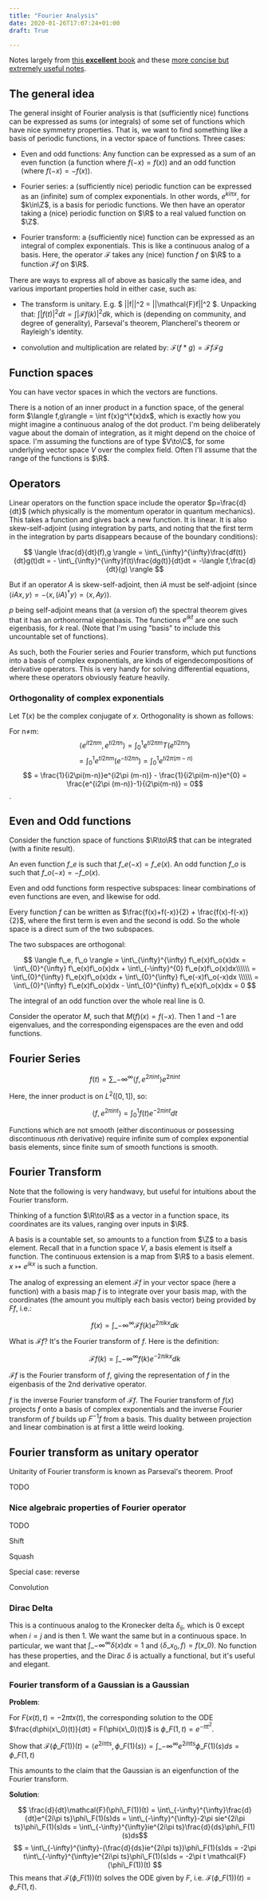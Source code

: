 ```yaml
---
title: "Fourier Analysis"
date: 2020-01-26T17:07:24+01:00
draft: True

---
```


<script type="text/javascript" async
  src="https://cdn.mathjax.org/mathjax/latest/MathJax.js?config=TeX-AMS-MML_HTMLorMML">
  MathJax.Hub.Config({
  tex2jax: {
    inlineMath: [['$','$'], ['\\(','\\)']],
    displayMath: [['$$','$$']],
    processEscapes: true,
    processEnvironments: true,
    skipTags: ['script', 'noscript', 'style', 'textarea', 'pre'],
    TeX: { equationNumbers: { autoNumber: "AMS" },
         extensions: ["AMSmath.js", "AMSsymbols.js"] }
  }
  });
  MathJax.Hub.Queue(function() {
    // Fix <code> tags after MathJax finishes running. This is a
    // hack to overcome a shortcoming of Markdown. Discussion at
    // https://github.com/mojombo/jekyll/issues/199
    var all = MathJax.Hub.getAllJax(), i;
    for(i = 0; i < all.length; i += 1) {
        all[i].SourceElement().parentNode.className += ' has-jax';
    }
  });

  MathJax.Hub.Config({
  // Autonumbering by mathjax
  TeX: { equationNumbers: { autoNumber: "AMS" } }
  });

</script>

$\newcommand{\R}{\mathbb{R}}$
$\newcommand{\C}{\mathbb{C}}$
$\newcommand{\N}{\mathbb{N}}$
$\newcommand{\Z}{\mathbb{Z}}$

Notes largely from [this **excellent** book](https://see.stanford.edu/materials/lsoftaee261/book-fall-07.pdf) and these [more concise but extremely useful notes](https://jeremykun.com/2012/04/25/the-fourier-series/).

## The general idea

The general insight of Fourier analysis is that (sufficiently nice) functions can be expressed as sums (or integrals) of some set of functions which have nice symmetry properties. That is, we want to find something like a basis of periodic functions, in a vector space of functions. Three cases:

- Even and odd functions: Any function can be expressed as a sum of an even function (a function where $f(-x)=f(x)$) and an odd function (where $f(-x)=-f(x)$).

- Fourier series: a (sufficiently nice) periodic function can be expressed as an (infinite) sum of complex exponentials. In other words, $e^{ki\pi x}$, for $k\in\Z$, is a basis for periodic functions. We then have an operator taking a (nice) periodic function on $\R$ to a real valued function on $\Z$.

- Fourier transform: a (sufficiently nice) function can be expressed as an integral of complex exponentials. This is like a continuous analog of a basis. Here, the operator $\mathcal{F}$ takes any (nice) function $f$ on $\R$ to a function $\mathcal{F}f$ on $\R$.

There are ways to express all of above as basically the same idea, and various important properties hold in either case, such as:

- The transform is unitary. E.g. $ ||f||^2 = ||\mathcal{F}f||^2 $. Unpacking that: $\int |f(t)|^2 dt = \int |\mathcal{F}f(k)|^2dk$, which is (depending on community, and degree of generality), Parseval's theorem, Plancherel's theorem or Rayleigh's identity.

- convolution and multiplication are related by: $\mathcal{F}(f * g) = \mathcal{F}f\mathcal{F}g$

## Function spaces

You can have vector spaces in which the vectors are functions.

There is a notion of an inner product in a function space, of the general form $\langle f,g\rangle = \int f(x)g^\*(x)dx$, which is exactly how you might imagine a continuous analog of the dot product. I'm being deliberately vague about the domain of integration, as it might depend on the choice of space. I'm assuming the functions are of type $V\to\C$, for some underlying vector space $V$ over the complex field. Often I'll assume that the range of the functions is $\R$.

## Operators

Linear operators on the function space include the operator $p=\frac{d}{dt}$ (which physically is the momentum operator in quantum mechanics). This takes a function and gives back a new function. It is linear. It is also skew-self-adjoint (using integration by parts, and noting that the first term in the integration by parts disappears because of the boundary conditions):

$$ \langle \frac{d}{dt}(f),g \rangle = \int\_{\infty}^{\infty}\frac{df(t)}{dt}g(t)dt = - \int\_{\infty}^{\infty}f(t)\frac{dg(t)}{dt}dt =  -\langle f,\frac{d}{dt}(g) \rangle $$

But if an operator $A$ is skew-self-adjoint, then $iA$ must be self-adjoint (since $\langle iA x, y \rangle = -\langle  x, (iA)^{\dagger}y \rangle = \langle  x, Ay \rangle$).

$p$ being self-adjoint means that (a version of) the spectral theorem gives that it has an orthonormal eigenbasis. The functions $e^{ikt}$ are one such eigenbasis, for $k$ real. (Note that I'm using "basis" to include this uncountable set of functions).

As such, both the Fourier series and Fourier transform, which put functions into a basis of complex exponentials, are kinds of eigendecompositions of derivative operators. This is very handy for solving differential equations, where these operators obviously feature heavily.

### Orthogonality of complex exponentials

Let $T(x)$ be the complex conjugate of $x$. Orthogonality is shown as follows:

  For n$\neq$m:
  $$ \langle e^{it2\pi m},e^{ti2\pi n}\rangle = \int_0^1 e^{ti2\pi m}T(e^{ti2\pi n}) $$
  $$ = \int_0^1 e^{ti2\pi m}(e^{-ti2\pi n}) = \int_0^1 e^{ti2\pi (m-n)}$$
  $$ = \frac{1}{i2\pi(m-n)}e^{i2\pi (m-n)} - \frac{1}{i2\pi(m-n)}e^{0} = \frac{e^{i2\pi (m-n)}-1}{i2\pi(m-n)} = 0$$.


## Even and Odd functions

Consider the function space of functions $\R\to\R$ that can be integrated (with a finite result).

An even function $f\_e$ is such that $f\_e(-x)=f\_e(x)$. An odd function $f\_o$ is such that $f\_o(-x)=-f\_o(x)$.

Even and odd functions form respective subspaces: linear combinations of even functions are even, and likewise for odd.

Every function $f$ can be written as $\frac{f(x)+f(-x)}{2} + \frac{f(x)-f(-x)}{2}$, where the first term is even and the second is odd. So the whole space is a direct sum of the two subspaces.

The two subspaces are orthogonal:

$$
\langle f\_e, f\_o \rangle = \int\_{\infty}^{\infty} f\_e(x)f\_o(x)dx = \int\_{0}^{\infty} f\_e(x)f\_o(x)dx + \int\_{-\infty}^{0} f\_e(x)f\_o(x)dx\\\\\\
= \int\_{0}^{\infty} f\_e(x)f\_o(x)dx + \int\_{0}^{\infty} f\_e(-x)f\_o(-x)dx \\\\\\
= \int\_{0}^{\infty} f\_e(x)f\_o(x)dx - \int\_{0}^{\infty} f\_e(x)f\_o(x)dx = 0
$$

The integral of an odd function over the whole real line is $0$.

Consider the operator $M$, such that $M(f)(x)=f(-x)$. Then $1$ and $-1$ are eigenvalues, and the corresponding eigenspaces are the even and odd functions.

<!-- Self adjoint: Note that $\int Nf(x)g(x)dx = int f(-x)g(x) = int f(x)g(-x) = int f(x)Ng(x)  -->

## Fourier Series

$$f(t) = \sum\_{-\infty}^{\infty}\langle f, e^{2\pi i n t} \rangle e^{2\pi i n t}$$

Here, the inner product is on $L^2([0,1])$, so:

$$ \langle f, e^{2\pi i n t} \rangle = \int_0^1 f(t)e^{-2\pi i n t}dt $$

Functions which are not smooth (either discontinuous or possessing discontinuous $n$th derivative) require infinite sum of complex exponential basis elements, since finite sum of smooth functions is smooth.

## Fourier Transform

Note that the following is very handwavy, but useful for intuitions about the Fourier transform.

Thinking of a function $\R\to\R$ as a vector in a function space, its coordinates are its values, ranging over inputs in $\R$.

A basis is a countable set, so amounts to a function from $\Z$ to a basis element. Recall that in a function space $V$, a basis element is itself a function. The continuous extension is a map from $\R$ to a basis element. $x\mapsto e^{ikx}$ is such a function.

The analog of expressing an element $\mathcal{F}f$ in your vector space (here a function) with a basis map $f$ is to integrate over your basis map, with the coordinates (the amount you multiply each basis vector) being provided by $Ff$, i.e.:

$$
f(x) = \int\_{-\infty}^{\infty}\mathcal{F}f(k)e^{2\pi ikx}dk
$$

What is $\mathcal{F}f$? It's the Fourier transform of $f$. Here is the definition:

$$\mathcal{F}f(k) = \int\_{-\infty}^{\infty}f(k)e^{-2\pi ikx}dk
$$

$\mathcal{F}f$ is the Fourier transform of $f$, giving the representation of $f$ in the eigenbasis of the 2nd derivative operator.

$f$ is the inverse Fourier transform of $\mathcal{F}f$. The Fourier transform of $f(x)$ projects $f$ onto a basis of complex exponentials and the inverse Fourier transform of $f$ builds up $F^{-1}f$ from a basis. This duality between projection and linear combination is at first a little weird looking.

## Fourier transform as unitary operator

Unitarity of Fourier transform is known as Parseval's theorem. Proof

TODO

### Nice algebraic properties of Fourier operator

TODO

Shift

Squash

Special case: reverse

Convolution


### Dirac Delta

This is a continuous analog to the Kronecker delta $\delta_{ij}$, which is $0$ except when $i=j$ and is then $1$. We want the same but in a continuous space. In particular, we want that $\int\_{-\infty}^{\infty}\delta(x)dx=1$ and $\langle \delta\_{x_0},f\rangle = f(x\_0)$. No function has these properties, and the Dirac $\delta$ is actually a functional, but it's useful and elegant.

<!-- Derivation of why $\langle \delta_{x_0},f\rangle = f(x_0)$.

First assume that $f$ is analytic (infinitely differentiable) around $x\_0$, so that $f=\sum_{i=0}^{\infty}\frac{f^{(i)}(x\_0)}{i!}(x-x\_0)^i$. Then write:

$$\langle \delta\_{x\_0},f\rangle = \int\_{-\infty}^{\infty}\delta\_{x\_0}(x)f(x)dx$$
$$ = \sum_{i=0}^{\infty}\int\_{-\infty}^{\infty}\frac{\delta\_{x\_0}f^{(i)}(x\_0)}{i!}(x-x\_0)^i $$
 -->

### Fourier transform of a Gaussian is a Gaussian


**Problem**:

For $F(x(t),t)=-2\pi tx(t)$, the corresponding solution to the ODE $\frac{d\phi(x\_0)(t)}{dt} = F(\phi(x\_0)(t))$ is $\phi\_F(1,t)=e^{-\pi t^2}$.

Show that $\mathcal{F}(\phi\_F(1))(t)= \langle e^{2i\pi ts},\phi\_F(1)(s) \rangle = \int\_{-\infty}^{\infty}e^{2i\pi ts}\phi\_F(1)(s)ds=\phi\_F(1,t)$

This amounts to the claim that the Gaussian is an eigenfunction of the Fourier transform.

**Solution**:

$$
\frac{d}{dt}\mathcal{F}(\phi\_F(1))(t) = \int\_{-\infty}^{\infty}\frac{d}{dt}e^{2i\pi ts}\phi\_F(1)(s)ds = \int\_{-\infty}^{\infty}-2\pi sie^{2i\pi ts}\phi\_F(1)(s)ds = \int\_{-\infty}^{\infty}ie^{2i\pi ts}\frac{d}{ds}\phi\_F(1)(s)ds$$
$$ = \int\_{-\infty}^{\infty}-(\frac{d}{ds}ie^{2i\pi ts})\phi\_F(1)(s)ds = -2\pi t\int\_{-\infty}^{\infty}e^{2i\pi ts}\phi\_F(1)(s)ds = -2\pi t \mathcal{F}(\phi\_F(1))(t)
$$
This means that $\mathcal{F}(\phi\_F(1))(t)$ solves the ODE given by $F$, i.e. $\mathcal{F}(\phi\_F(1))(t) = \phi\_F(1,t)$.
